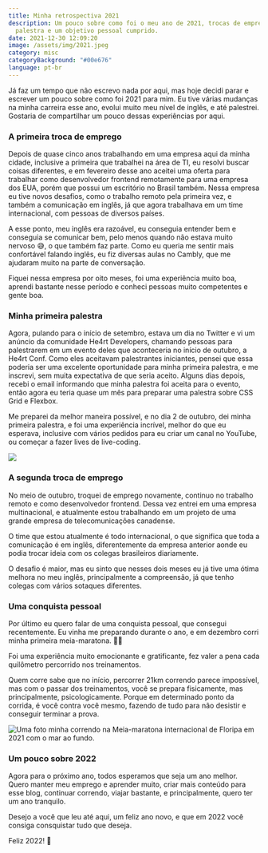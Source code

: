 ```yaml
---
title: Minha retrospectiva 2021
description: Um pouco sobre como foi o meu ano de 2021, trocas de emprego,
  palestra e um objetivo pessoal cumprido.
date: 2021-12-30 12:09:20
image: /assets/img/2021.jpeg
category: misc
categoryBackground: "#00e676"
language: pt-br
---
```

Já faz um tempo que não escrevo nada por aqui, mas hoje decidi parar e escrever um pouco sobre como foi 2021 para mim. Eu tive várias mudanças na minha carreira esse ano, evolui muito meu nível de inglês, e até palestrei. Gostaria de compartilhar um pouco dessas experiências por aqui.

### A primeira troca de emprego

Depois de quase cinco anos trabalhando em uma empresa aqui da minha cidade, inclusive a primeira que trabalhei na área de TI, eu resolvi buscar coisas diferentes, e em fevereiro desse ano aceitei uma oferta para trabalhar como desenvolvedor frontend remotamente para uma empresa dos EUA, porém que possui um escritório no Brasil também. Nessa empresa eu tive novos desafios, como o trabalho remoto pela primeira vez, e também a comunicação em inglês, já que agora trabalhava em um time internacional, com pessoas de diversos países.

A esse ponto, meu inglês era razoável, eu conseguia entender bem e conseguia se comunicar bem, pelo menos quando não estava muito nervoso 😅, o que também faz parte. Como eu queria me sentir mais confortável falando inglês, eu fiz diversas aulas no Cambly, que me ajudaram muito na parte de conversação.

Fiquei nessa empresa por oito meses, foi uma experiência muito boa, aprendi bastante nesse período e conheci pessoas muito competentes e gente boa.

### Minha primeira palestra

Agora, pulando para o início de setembro, estava um dia no Twitter e vi um anúncio da comunidade He4rt Developers, chamando pessoas para palestrarem em um evento deles que aconteceria no início de outubro, a He4rt Conf. Como eles aceitavam palestrantes iniciantes, pensei que essa poderia ser uma excelente oportunidade para minha primeira palestra, e me inscrevi, sem muita expectativa de que seria aceito. Alguns dias depois, recebi o email informando que minha palestra foi aceita para o evento, então agora eu teria quase um mês para preparar uma palestra sobre CSS Grid e Flexbox.

Me preparei da melhor maneira possível, e no dia 2 de outubro, dei minha primeira palestra, e foi uma experiência incrível, melhor do que eu esperava, inclusive com vários pedidos para eu criar um canal no YouTube, ou começar a fazer lives de live-coding.

![](/assets/img/he4rt-conf-palestra.png)

### A segunda troca de emprego

No meio de outubro, troquei de emprego novamente, continuo no trabalho remoto e como desenvolvedor frontend. Dessa vez entrei em uma empresa multinacional, e atualmente estou trabalhando em um projeto de uma grande empresa de telecomunicações canadense.

O time que estou atualmente é todo internacional, o que significa que toda a comunicação é em inglês, diferentemente da empresa anterior aonde eu podia trocar ideia com os colegas brasileiros diariamente.

O desafio é maior, mas eu sinto que nesses dois meses eu já tive uma ótima melhora no meu inglês, principalmente a compreensão, já que tenho colegas com vários sotaques diferentes.

### Uma conquista pessoal

Por último eu quero falar de uma conquista pessoal, que consegui recentemente. Eu vinha me preparando durante o ano, e em dezembro corri minha primeira meia-maratona. 🏃🏼

Foi uma experiência muito emocionante e gratificante, fez valer a pena cada quilômetro percorrido nos treinamentos.

Quem corre sabe que no início, percorrer 21km correndo parece impossível, mas com o passar dos treinamentos, você se prepara fisicamente, mas principalmente, psicologicamente. Porque em determinado ponto da corrida, é você contra você mesmo, fazendo de tudo para não desistir e conseguir terminar a prova.

![Uma foto minha correndo na Meia-maratona internacional de Floripa em 2021 com o mar ao fundo.](/assets/img/cca21mmfcr08636.jpg "Correndo a meia maratona")

### Um pouco sobre 2022

Agora para o próximo ano, todos esperamos que seja um ano melhor. Quero manter meu emprego e aprender muito, criar mais conteúdo para esse blog, continuar correndo, viajar bastante, e principalmente, quero ter um ano tranquilo.

Desejo a você que leu até aqui, um feliz ano novo, e que em 2022 você consiga consquistar tudo que deseja.

Feliz 2022! 🥂